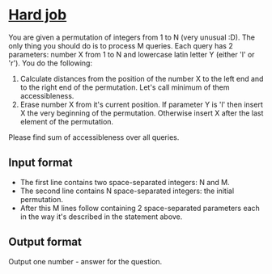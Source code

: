 # [Hard job][link]

You are given a permutation of integers from 1 to N (very unusual :D). The only thing you should do is to process M queries. Each query has 2 parameters: number X from 1 to N and lowercase latin letter Y (either 'l' or 'r'). You do the following:

1. Calculate distances from the position of the number X to the left end and to the right end of the permutation. Let's call minimum of them accessibleness.
2. Erase number X from it's current position. If parameter Y is 'l' then insert X the very beginning of the permutation. Otherwise insert X after the last element of the permutation.

Please find sum of accessibleness over all queries.

## Input format

- The first line contains two space-separated integers: N and M.
- The second line contains N space-separated integers: the initial permutation.
- After this M lines follow containing 2 space-separated parameters each in the way it's described in the statement above.

## Output format

Output one number - answer for the question.

[link]: https://www.hackerearth.com/practice/data-structures/advanced-data-structures/segment-trees/practice-problems/algorithm/hard-job/
